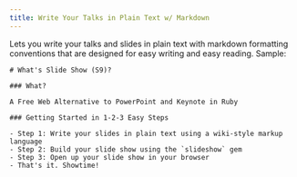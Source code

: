 ```yaml
---
title: Write Your Talks in Plain Text w/ Markdown
---
```


Lets you write your talks and slides in plain text with markdown formatting conventions
that are designed for easy writing and easy reading. Sample:

```
# What's Slide Show (S9)?

### What?

A Free Web Alternative to PowerPoint and Keynote in Ruby

### Getting Started in 1-2-3 Easy Steps

- Step 1: Write your slides in plain text using a wiki-style markup language
- Step 2: Build your slide show using the `slideshow` gem
- Step 3: Open up your slide show in your browser
- That's it. Showtime!
```
